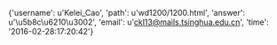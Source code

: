 {'username': u'Kelei_Cao', 'path': u'wd1200/1200.html', 'answer': u'\u5b8c\u6210\u3002', 'email': u'ckl13@mails.tsinghua.edu.cn', 'time': '2016-02-28:17:20:42'}